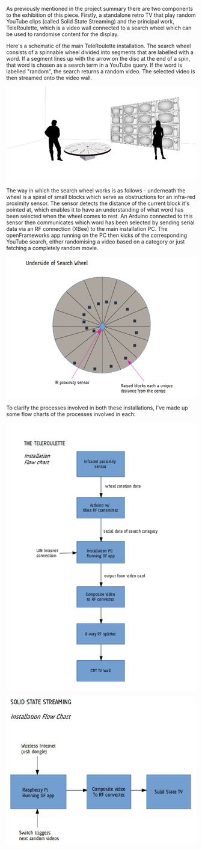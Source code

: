 As previously mentioned in the project summary there are two components to the exhibition of this piece. Firstly, a standalone retro TV that play random YouTube clips (called Solid State Streaming) and the principal work, TeleRoulette, which is a video wall connected to a search wheel which can be used to randomise content for the display.

Here's a schematic of the main TeleRoulette installation. The search wheel consists of a spinnable wheel divided into segments that are labelled with a word. If a segment lines up with the arrow on the disc at the end of a spin, that word is chosen as a search term in a YouTube query. If the word is labelled "random", the search returns a random video. The selected video is then streamed onto the video wall.

![Exhibition](../project_images/TVwallSchematic-1000x500.jpg "TeleRoulette Exhibition setup")

The way in which the search wheel works is as follows - underneath the wheel is a spiral of small blocks which serve as obstructions for an infra-red proximity sensor. The sensor detects the distance of the current block it's pointed at, which enables it to have an understanding of what word has been selected when the wheel comes to rest. An Arduino connected to this sensor then communicates which word has been selected by sending serial data via an RF connection (XBee) to the main installation PC. The openFrameworks app running on the PC then kicks of the corresponding YouTube search, either randomising a video based on a category or just fetching a completely random movie.

![Wheel](../project_images/technicalFlowchart-searchwheelunderside.jpg "TeleRoulette wheel setup")

To clarify the processes involved in both these installations, I've made up some flow charts of the processes involved in each:

![Wheel chart](../project_images/technicalFlowchart-teleroulette.jpg "TeleRoulette flow chart")

![solidstate chart](../project_images/technicalFlowchart-solidstatestreaming.jpg "Solid State Streaming flow chart")
